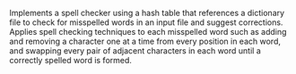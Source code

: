Implements a spell checker using a hash table that references a dictionary file to check for misspelled words in an input file and suggest corrections. Applies spell checking techniques to each misspelled word such as adding and removing a character one at a time from every position in each word, and swapping every pair of adjacent characters in each word until a correctly spelled word is formed.
